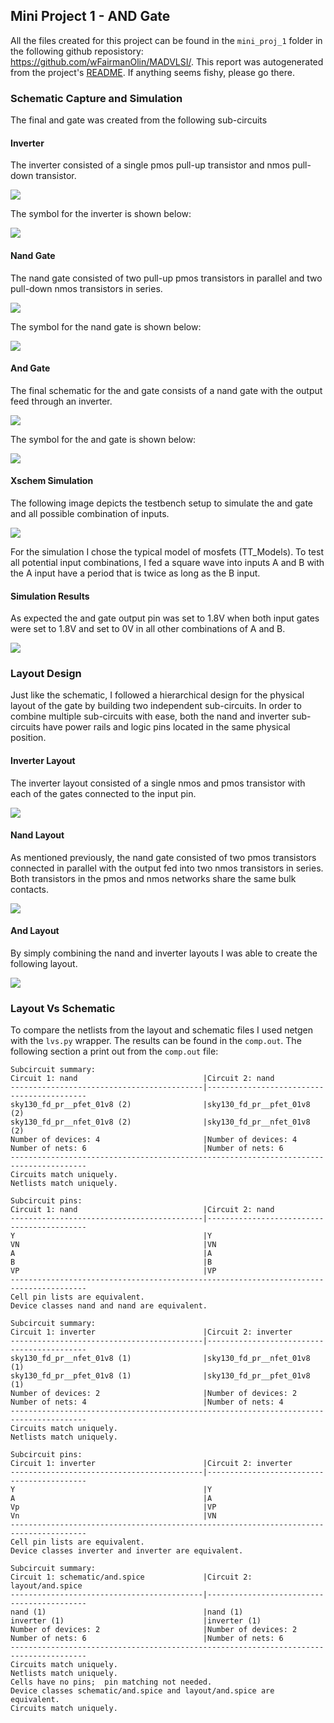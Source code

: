 ## Mini Project 1 - AND Gate

All the files created for this project can be found in the `mini_proj_1` folder in the following github reposistory: https://github.com/wFairmanOlin/MADVLSI/. This report was autogenerated from the project's [README](https://github.com/wFairmanOlin/MADVLSI/blob/master/mini_proj_1/README.md). If anything seems fishy, please go there.

### Schematic Capture and Simulation
The final and gate was created from the following sub-circuits

#### Inverter
The inverter consisted of a single pmos pull-up transistor and nmos pull-down transistor.

![](img/inverter_schematic.png)

The symbol for the inverter is shown below:

![](img/inverter_symbol.png)

#### Nand Gate
The nand gate consisted of two pull-up pmos transistors in parallel and two pull-down nmos transistors in series.

![](img/nand_schematic.png)

The symbol for the nand gate is shown below:

![](img/nand_symbol.png)

#### And Gate
The final schematic for the and gate consists of a nand gate with the output feed through an inverter.

![](img/and_schematic.png)

The symbol for the and gate is shown below:

![](img/nand_symbol.png)


#### Xschem Simulation
The following image depicts the testbench setup to simulate the and gate and all possible combination of inputs.

![](img/and_test_bench.png)

For the simulation I chose the typical model of mosfets (TT_Models). To test all potential input combinations, I fed a square wave into inputs A and B with the A input have a period that is twice as long as the B input. 

#### Simulation Results
As expected the and gate output pin was set to 1.8V when both input gates were set to 1.8V and set to 0V in all other combinations of A and B. 

![](img/xschem_simulation.png)

### Layout Design
Just like the schematic, I followed a hierarchical design for the physical layout of the gate by building two independent sub-circuits. In order to combine multiple sub-circuits with ease, both the nand and inverter sub-circuits have power rails and logic pins located in the same physical position. 

#### Inverter Layout
The inverter layout consisted of a single nmos and pmos transistor with each of the gates connected to the input pin.

![](img/inverter_layout.png)

#### Nand Layout
As mentioned previously, the nand gate consisted of two pmos transistors connected in parallel with the output fed into two nmos transistors in series. Both transistors in the pmos and nmos networks share the same bulk contacts.

![](img/nand_layout.png)

#### And Layout
By simply combining the nand and inverter layouts I was able to create the following layout.

![](img/and_layout.png)

### Layout Vs Schematic
To compare the netlists from the layout and schematic files I used netgen with the `lvs.py` wrapper. The results can be found in the `comp.out`. The following section a print out from the `comp.out` file:

```
Subcircuit summary:
Circuit 1: nand                            |Circuit 2: nand                            
-------------------------------------------|-------------------------------------------
sky130_fd_pr__pfet_01v8 (2)                |sky130_fd_pr__pfet_01v8 (2)                
sky130_fd_pr__nfet_01v8 (2)                |sky130_fd_pr__nfet_01v8 (2)                
Number of devices: 4                       |Number of devices: 4                       
Number of nets: 6                          |Number of nets: 6                          
---------------------------------------------------------------------------------------
Circuits match uniquely.
Netlists match uniquely.

Subcircuit pins:
Circuit 1: nand                            |Circuit 2: nand                            
-------------------------------------------|-------------------------------------------
Y                                          |Y                                          
VN                                         |VN                                         
A                                          |A                                          
B                                          |B                                          
VP                                         |VP                                         
---------------------------------------------------------------------------------------
Cell pin lists are equivalent.
Device classes nand and nand are equivalent.

Subcircuit summary:
Circuit 1: inverter                        |Circuit 2: inverter                        
-------------------------------------------|-------------------------------------------
sky130_fd_pr__nfet_01v8 (1)                |sky130_fd_pr__nfet_01v8 (1)                
sky130_fd_pr__pfet_01v8 (1)                |sky130_fd_pr__pfet_01v8 (1)                
Number of devices: 2                       |Number of devices: 2                       
Number of nets: 4                          |Number of nets: 4                          
---------------------------------------------------------------------------------------
Circuits match uniquely.
Netlists match uniquely.

Subcircuit pins:
Circuit 1: inverter                        |Circuit 2: inverter                        
-------------------------------------------|-------------------------------------------
Y                                          |Y                                          
A                                          |A                                          
Vp                                         |VP                                         
Vn                                         |VN                                         
---------------------------------------------------------------------------------------
Cell pin lists are equivalent.
Device classes inverter and inverter are equivalent.

Subcircuit summary:
Circuit 1: schematic/and.spice             |Circuit 2: layout/and.spice                
-------------------------------------------|-------------------------------------------
nand (1)                                   |nand (1)                                   
inverter (1)                               |inverter (1)                               
Number of devices: 2                       |Number of devices: 2                       
Number of nets: 6                          |Number of nets: 6                          
---------------------------------------------------------------------------------------
Circuits match uniquely.
Netlists match uniquely.
Cells have no pins;  pin matching not needed.
Device classes schematic/and.spice and layout/and.spice are equivalent.
Circuits match uniquely.
```




